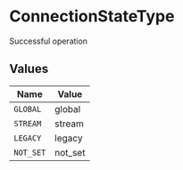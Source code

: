 # ConnectionStateType

Successful operation


## Values

| Name      | Value     |
| --------- | --------- |
| `GLOBAL`  | global    |
| `STREAM`  | stream    |
| `LEGACY`  | legacy    |
| `NOT_SET` | not_set   |